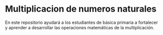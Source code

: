# Multiplicacion de numeros naturales
En este repositorio ayudará a los estudiantes de básica primaria a fortalecer y aprender a desarrollar las operaciones matemáticas de la multiplicación.
